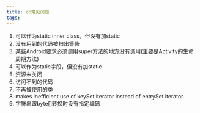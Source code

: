```yaml
---
title: cc常见问题
tags:
---
```



1. 可以作为static inner class，但没有加static
2. 没有用到的代码被扫出警告
3. 某些Android要求必须调用super方法的地方没有调用(主要是Activity的生命周期方法)
4. 可以作为static字段，但没有加static
5. 资源未关闭
6. 访问不到的代码
7. 不再被使用的类
8. makes inefficient use of keySet iterator instead of entrySet iterator.
9. 字符串跟byte[]转换时没有指定编码